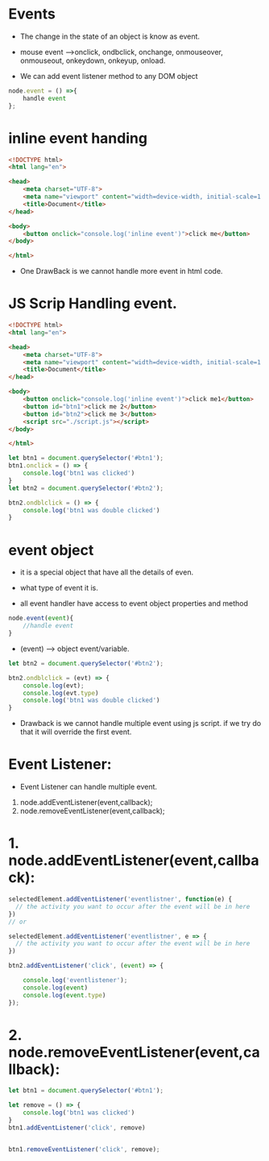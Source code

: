 # Events

* The change in the state of an object is know as event.

* mouse event -->onclick, ondbclick, onchange, onmouseover, onmouseout, onkeydown, onkeyup, onload.
* We can add event listener method to any DOM object

```js
node.event = () =>{
    handle event
};
```

# inline event handing

```html
<!DOCTYPE html>
<html lang="en">

<head>
    <meta charset="UTF-8">
    <meta name="viewport" content="width=device-width, initial-scale=1.0">
    <title>Document</title>
</head>

<body>
    <button onclick="console.log('inline event')">click me</button>
</body>

</html>

```

* One DrawBack is we cannot handle more event in html code.

# JS Scrip Handling event.

```html
<!DOCTYPE html>
<html lang="en">

<head>
    <meta charset="UTF-8">
    <meta name="viewport" content="width=device-width, initial-scale=1.0">
    <title>Document</title>
</head>

<body>
    <button onclick="console.log('inline event')">click me1</button>
    <button id="btn1">click me 2</button>
    <button id="btn2">click me 3</button>
    <script src="./script.js"></script>
</body>

</html>
```

```js
let btn1 = document.querySelector('#btn1');
btn1.onclick = () => {
    console.log('btn1 was clicked')
}
let btn2 = document.querySelector('#btn2');

btn2.ondblclick = () => {
    console.log('btn1 was double clicked')
}
```

# event object

* it is a special object that have all the details of even.
* what type of event it is.

* all event handler have access to event object properties and method

```js
node.event(event){
    //handle event
}
```
* (event) --> object event/variable.

```js
let btn2 = document.querySelector('#btn2');

btn2.ondblclick = (evt) => {
    console.log(evt);
    console.log(evt.type)
    console.log('btn1 was double clicked')
}
```

* Drawback is we cannot handle multiple event using js script. if we try do that it will override the first event.

# Event Listener:

* Event Listener can handle multiple event.

1. node.addEventListener(event,callback);
2. node.removeEventListener(event,callback);

# 1. node.addEventListener(event,callback):

```js
selectedElement.addEventListener('eventlistner', function(e) {
  // the activity you want to occur after the event will be in here
})
// or

selectedElement.addEventListener('eventlistner', e => {
  // the activity you want to occur after the event will be in here
})
```

```js
btn2.addEventListener('click', (event) => {

    console.log('eventlistener');
    console.log(event)
    console.log(event.type)
});

```

# 2. node.removeEventListener(event,callback):

```js
let btn1 = document.querySelector('#btn1');

let remove = () => {
    console.log('btn1 was clicked')
}
btn1.addEventListener('click', remove)


btn1.removeEventListener('click', remove);


```

